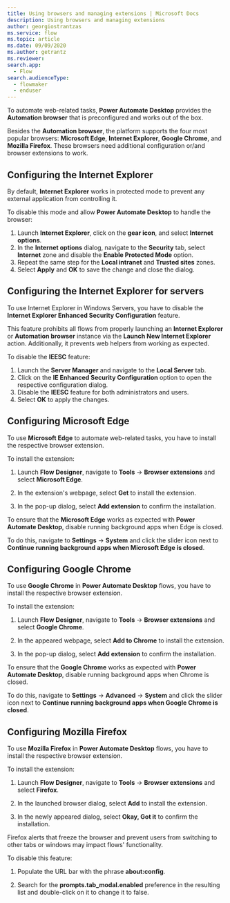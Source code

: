 ```yaml
---
title: Using browsers and managing extensions | Microsoft Docs
description: Using browsers and managing extensions
author: georgiostrantzas
ms.service: flow
ms.topic: article
ms.date: 09/09/2020
ms.author: getrantz
ms.reviewer:
search.app: 
  - Flow
search.audienceType: 
  - flowmaker
  - enduser
---
```


To automate web-related tasks, **Power Automate Desktop** provides the **Automation browser** that is preconfigured and works out of the box. 

Besides the **Automation browser**, the platform supports the four most popular browsers: **Microsoft Edge**, **Internet Explorer**, **Google Chrome**, and **Mozilla Firefox**. These browsers need additional configuration or/and browser extensions to work.

## Configuring the Internet Explorer

By default, **Internet Explorer** works in protected mode to prevent any external application from controlling it.

To disable this mode and allow **Power Automate Desktop** to handle the browser:

1. Launch **Internet Explorer**, click on the **gear icon**, and select **Internet options**.
1. In the **Internet options** dialog, navigate to the **Security** tab, select **Internet** zone and disable the **Enable Protected Mode** option.
1. Repeat the same step for the **Local intranet** and **Trusted sites** zones.
1. Select **Apply** and **OK** to save the change and close the dialog.

## Configuring the Internet Explorer for servers

To use Internet Explorer in Windows Servers, you have to disable the **Internet Explorer Enhanced Security Configuration** feature.

This feature prohibits all flows from properly launching an **Internet Explorer** or **Automation browser** instance via the **Launch New Internet Explorer** action. Additionally, it prevents web helpers from working as expected. 

To disable the **IEESC** feature:

1. Launch the **Server Manager** and navigate to the **Local Server** tab.
1. Click on the **IE Enhanced Security Configuration** option to open the respective configuration dialog.
1. Disable the **IEESC** feature for both administrators and users.
1. Select **OK** to apply the changes.

## Configuring Microsoft Edge

To use **Microsoft Edge** to automate web-related tasks, you have to install the respective browser extension.

To install the extension:

1. Launch **Flow Designer**, navigate to **Tools** -> **Browser extensions** and select **Microsoft Edge**.

1. In the extension's webpage, select **Get** to install the extension. 

1. In the pop-up dialog, select **Add extension** to confirm the installation. 

To ensure that the **Microsoft Edge** works as expected with **Power Automate Desktop**, disable running background apps when Edge is closed. 

To do this, navigate to **Settings** -> **System** and click the slider icon next to **Continue running background apps when Microsoft Edge is closed**.

## Configuring Google Chrome

To use **Google Chrome** in **Power Automate Desktop** flows, you have to install the respective browser extension.

To install the extension:

1. Launch **Flow Designer**, navigate to **Tools** -> **Browser extensions** and select **Google Chrome**.

1. In the appeared webpage, select **Add to Chrome** to install the extension. 

1. In the pop-up dialog, select **Add extension** to confirm the installation. 

To ensure that the **Google Chrome** works as expected with **Power Automate Desktop**, disable running background apps when Chrome is closed. 

To do this, navigate to **Settings** -> **Advanced** -> **System** and click the slider icon next to **Continue running background apps when Google Chrome is closed**.

## Configuring Mozilla Firefox

To use **Mozilla Firefox** in **Power Automate Desktop** flows, you have to install the respective browser extension.

To install the extension:

1. Launch **Flow Designer**, navigate to **Tools** -> **Browser extensions** and select **Firefox**.

1. In the launched browser dialog, select **Add** to install the extension. 
1. In the newly appeared dialog, select **Okay, Got it** to confirm the installation.

Firefox alerts that freeze the browser and prevent users from switching to other tabs or windows may impact flows' functionality. 

To disable this feature:

1. Populate the URL bar with the phrase **about:config**.

1. Search for the **prompts.tab_modal.enabled** preference in the resulting list and double-click on it to change it to false.





